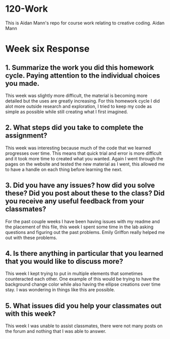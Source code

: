 # 120-Work
This is Aidan Mann's repo for course work relating to creative coding.
Aidan Mann

# Week six Response

## 1. Summarize the work you did this homework cycle. Paying attention to the individual choices you made.

This week was slightly more difficult, the material is becoming more detailed but the uses are greatly increasing. For this homework cycle I did alot more outside research and exploration, I tried to keep my code as simple as possible while still creating what I first imagined.

## 2. What steps did you take to complete the assignment?

This week was interesting because much of the code that we learned progresses over time. This means that quick trial and error is more difficult and it took more time to created what you wanted. Again I went through the pages on the website and tested the new material as I went, this allowed me to have a handle on each thing before learning the next.

## 3. Did you have any issues? how did you solve these? Did you post about these to the class? Did you receive any useful feedback from your classmates?

For the past couple weeks I have been having issues with my readme and the placement of this file, this week I spent some time in the lab asking questions and figuring out the past problems. Emily Griffon really helped me out with these problems.

## 4. Is there anything in particular that you learned that you would like to discuss more?

This week I kept trying to put in multiple elements that sometimes counteracted each other. One example of this would be trying to have the background change color while also having the ellipse creations over time stay. I was wondering in things like this are possible.

## 5. What issues did you help your classmates out with this week?

This week I was unable to assist classmates, there were not many posts on the forum and nothing that I was able to answer.

